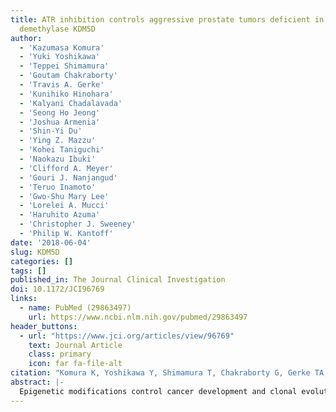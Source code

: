 ```yaml
---
title: ATR inhibition controls aggressive prostate tumors deficient in Y-linked histone
  demethylase KDM5D
author:
  - 'Kazumasa Komura'
  - 'Yuki Yoshikawa' 
  - 'Teppei Shimamura'
  - 'Goutam Chakraborty'
  - 'Travis A. Gerke'
  - 'Kunihiko Hinohara'
  - 'Kalyani Chadalavada'
  - 'Seong Ho Jeong'
  - 'Joshua Armenia' 
  - 'Shin-Yi Du'
  - 'Ying Z. Mazzu'
  - 'Kohei Taniguchi'
  - 'Naokazu Ibuki'
  - 'Clifford A. Meyer'
  - 'Gouri J. Nanjangud'
  - 'Teruo Inamoto'
  - 'Gwo-Shu Mary Lee'
  - 'Lorelei A. Mucci'
  - 'Haruhito Azuma'
  - 'Christopher J. Sweeney'
  - 'Philip W. Kantoff'
date: '2018-06-04'
slug: KDM5D
categories: []
tags: []
published_in: The Journal Clinical Investigation
doi: 10.1172/JCI96769
links:
  - name: PubMed (29863497)
    url: https://www.ncbi.nlm.nih.gov/pubmed/29863497
header_buttons:
  - url: "https://www.jci.org/articles/view/96769"
    text: Journal Article
    class: primary
    icon: far fa-file-alt
citation: "Komura K, Yoshikawa Y, Shimamura T, Chakraborty G, Gerke TA, Hinohara K, Chadalavada K, Jeong SH,  Armenia J, Du S, Mazzu YZ, Taniguchi K, Ibuki N, Meyer CA, Nanjangud G, Inamoto T, Lee GM, Mucci L, Azuma H, Sweeney CJ, Kantoff P. Synthetic lethality by ATR inhibition in aggressive prostate cancer deficient in male specific histone demethylase KDM5D. J Clin Investig 2018; DOI: 10.1172/JCI96769."
abstract: |-
  Epigenetic modifications control cancer development and clonal evolution in various cancer types. Here, we show that loss of the male-specific histone demethylase lysine-specific demethylase 5D (KDM5D) encoded on the Y chromosome epigenetically modifies histone methylation marks and alters gene expression, resulting in aggressive prostate cancer. Fluorescent in situ hybridization demonstrated that segmental or total deletion of the Y chromosome in prostate cancer cells is one of the causes of decreased KDM5D mRNA expression. The result of ChIP-sequencing analysis revealed that KDM5D preferably binds to promoter regions with coenrichment of the motifs of crucial transcription factors that regulate the cell cycle. Loss of KDM5D expression with dysregulated H3K4me3 transcriptional marks was associated with acceleration of the cell cycle and mitotic entry, leading to increased DNA-replication stress. Analysis of multiple clinical data sets reproducibly showed that loss of expression of KDM5D confers a poorer prognosis. Notably, we also found stress-induced DNA damage on the serine/threonine protein kinase ATR with loss of KDM5D. In KDM5D-deficient cells, blocking ATR activity with an ATR inhibitor enhanced DNA damage, which led to subsequent apoptosis. These data start to elucidate the biological characteristics resulting from loss of KDM5D and also provide clues for a potential novel therapeutic approach for this subset of aggressive prostate cancer.
---
```


<!--
## Common icons

Font Awesome: https://fontawesome.com/icons
Academic Icons: http://jpswalsh.github.io/academicons/

github: fab fa-github
twitter: fab fa-twitter
rocket (app): fas fa-rocket
biorxiv: ai ai-biorxiv
arvix: ai ai-arxiv
doi: ai ai-doi
pubmed: ai ai-pubmed
generic paper: far fa-file-alt
generic project: fas fa-briefcase
-->

<!--
You can include extra content here as markdown.
It will render after Abstract and Links and before Citation.
-->
